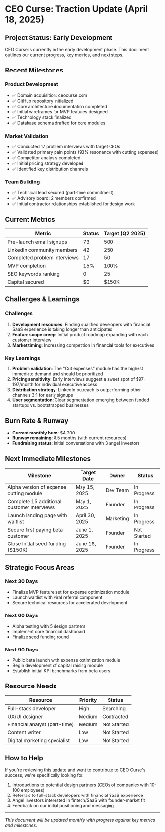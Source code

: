 # CEO Curse: Traction Update (April 18, 2025)

## Project Status: Early Development

CEO Curse is currently in the early development phase. This document outlines our current progress, key metrics, and next steps.

## Recent Milestones

### Product Development
- ✅ Domain acquisition: ceocurse.com
- ✅ GitHub repository initialized
- ✅ Core architecture documentation completed
- ✅ Initial wireframes for MVP features designed
- ✅ Technology stack finalized
- ✅ Database schema drafted for core modules

### Market Validation
- ✅ Conducted 17 problem interviews with target CEOs
- ✅ Validated primary pain points (93% resonance with cutting expenses)
- ✅ Competitor analysis completed
- ✅ Initial pricing strategy developed
- ✅ Identified key distribution channels

### Team Building
- ✅ Technical lead secured (part-time commitment)
- ✅ Advisory board: 2 members confirmed
- ✅ Initial contractor relationships established for design work

## Current Metrics

| Metric | Status | Target (Q2 2025) |
|--------|--------|-----------------|
| Pre-launch email signups | 73 | 500 |
| LinkedIn community members | 42 | 250 |
| Completed problem interviews | 17 | 50 |
| MVP completion | 15% | 100% |
| SEO keywords ranking | 0 | 25 |
| Capital secured | $0 | $150K |

## Challenges & Learnings

### Challenges
1. **Development resources**: Finding qualified developers with financial SaaS experience is taking longer than anticipated
2. **Feature scope creep**: Initial product roadmap expanding with each customer interview
3. **Market timing**: Increasing competition in financial tools for executives

### Key Learnings
1. **Problem validation**: The "Cut expenses" module has the highest immediate demand and should be prioritized
2. **Pricing sensitivity**: Early interviews suggest a sweet spot of $97-197/month for individual executive access
3. **Distribution strategy**: LinkedIn outreach is outperforming other channels 3:1 for early signups
4. **User segmentation**: Clear segmentation emerging between funded startups vs. bootstrapped businesses

## Burn Rate & Runway

- **Current monthly burn**: $4,200
- **Runway remaining**: 8.5 months (with current resources)
- **Fundraising status**: Initial conversations with 3 angel investors

## Next Immediate Milestones

| Milestone | Target Date | Owner | Status |
|-----------|-------------|-------|--------|
| Alpha version of expense cutting module | May 15, 2025 | Dev Team | In Progress |
| Complete 15 additional customer interviews | May 1, 2025 | Founder | In Progress |
| Launch landing page with waitlist | April 30, 2025 | Marketing | In Progress |
| Secure first paying beta customer | June 1, 2025 | Founder | Not Started |
| Close initial seed funding ($150K) | June 15, 2025 | Founder | In Progress |

## Strategic Focus Areas

### Next 30 Days
- Finalize MVP feature set for expense optimization module
- Launch waitlist with viral referral component
- Secure technical resources for accelerated development

### Next 60 Days
- Alpha testing with 5 design partners
- Implement core financial dashboard
- Finalize seed funding round

### Next 90 Days
- Public beta launch with expense optimization module
- Begin development of capital raising module
- Establish initial KPI benchmarks from beta users

## Resource Needs

| Resource | Priority | Status |
|----------|----------|--------|
| Full-stack developer | High | Searching |
| UX/UI designer | Medium | Contracted |
| Financial analyst (part-time) | Medium | Not Started |
| Content writer | Low | Not Started |
| Digital marketing specialist | Low | Not Started |

## How to Help

If you're reviewing this update and want to contribute to CEO Curse's success, we're specifically looking for:

1. Introductions to potential design partners (CEOs of companies with 10-100 employees)
2. Referrals to full-stack developers with financial SaaS experience
3. Angel investors interested in fintech/SaaS with founder-market fit
4. Feedback on our initial positioning and messaging

---

*This document will be updated monthly with progress against key metrics and milestones.*
